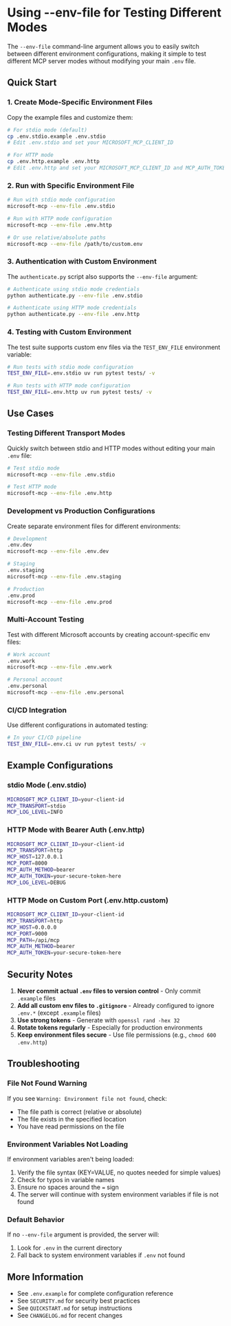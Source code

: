 # Using --env-file for Testing Different Modes

The `--env-file` command-line argument allows you to easily switch between different environment configurations, making it simple to test different MCP server modes without modifying your main `.env` file.

## Quick Start

### 1. Create Mode-Specific Environment Files

Copy the example files and customize them:

```bash
# For stdio mode (default)
cp .env.stdio.example .env.stdio
# Edit .env.stdio and set your MICROSOFT_MCP_CLIENT_ID

# For HTTP mode
cp .env.http.example .env.http
# Edit .env.http and set your MICROSOFT_MCP_CLIENT_ID and MCP_AUTH_TOKEN
```

### 2. Run with Specific Environment File

```bash
# Run with stdio mode configuration
microsoft-mcp --env-file .env.stdio

# Run with HTTP mode configuration
microsoft-mcp --env-file .env.http

# Or use relative/absolute paths
microsoft-mcp --env-file /path/to/custom.env
```

### 3. Authentication with Custom Environment

The `authenticate.py` script also supports the `--env-file` argument:

```bash
# Authenticate using stdio mode credentials
python authenticate.py --env-file .env.stdio

# Authenticate using HTTP mode credentials
python authenticate.py --env-file .env.http
```

### 4. Testing with Custom Environment

The test suite supports custom env files via the `TEST_ENV_FILE` environment variable:

```bash
# Run tests with stdio mode configuration
TEST_ENV_FILE=.env.stdio uv run pytest tests/ -v

# Run tests with HTTP mode configuration
TEST_ENV_FILE=.env.http uv run pytest tests/ -v
```

## Use Cases

### Testing Different Transport Modes

Quickly switch between stdio and HTTP modes without editing your main `.env` file:

```bash
# Test stdio mode
microsoft-mcp --env-file .env.stdio

# Test HTTP mode
microsoft-mcp --env-file .env.http
```

### Development vs Production Configurations

Create separate environment files for different environments:

```bash
# Development
.env.dev
microsoft-mcp --env-file .env.dev

# Staging
.env.staging
microsoft-mcp --env-file .env.staging

# Production
.env.prod
microsoft-mcp --env-file .env.prod
```

### Multi-Account Testing

Test with different Microsoft accounts by creating account-specific env files:

```bash
# Work account
.env.work
microsoft-mcp --env-file .env.work

# Personal account
.env.personal
microsoft-mcp --env-file .env.personal
```

### CI/CD Integration

Use different configurations in automated testing:

```bash
# In your CI/CD pipeline
TEST_ENV_FILE=.env.ci uv run pytest tests/ -v
```

## Example Configurations

### stdio Mode (.env.stdio)

```bash
MICROSOFT_MCP_CLIENT_ID=your-client-id
MCP_TRANSPORT=stdio
MCP_LOG_LEVEL=INFO
```

### HTTP Mode with Bearer Auth (.env.http)

```bash
MICROSOFT_MCP_CLIENT_ID=your-client-id
MCP_TRANSPORT=http
MCP_HOST=127.0.0.1
MCP_PORT=8000
MCP_AUTH_METHOD=bearer
MCP_AUTH_TOKEN=your-secure-token-here
MCP_LOG_LEVEL=DEBUG
```

### HTTP Mode on Custom Port (.env.http.custom)

```bash
MICROSOFT_MCP_CLIENT_ID=your-client-id
MCP_TRANSPORT=http
MCP_HOST=0.0.0.0
MCP_PORT=9000
MCP_PATH=/api/mcp
MCP_AUTH_METHOD=bearer
MCP_AUTH_TOKEN=your-secure-token-here
```

## Security Notes

1. **Never commit actual `.env` files to version control** - Only commit `.example` files
2. **Add all custom env files to `.gitignore`** - Already configured to ignore `.env.*` (except `.example` files)
3. **Use strong tokens** - Generate with `openssl rand -hex 32`
4. **Rotate tokens regularly** - Especially for production environments
5. **Keep environment files secure** - Use file permissions (e.g., `chmod 600 .env.http`)

## Troubleshooting

### File Not Found Warning

If you see `Warning: Environment file not found`, check:
- The file path is correct (relative or absolute)
- The file exists in the specified location
- You have read permissions on the file

### Environment Variables Not Loading

If environment variables aren't being loaded:
1. Verify the file syntax (KEY=VALUE, no quotes needed for simple values)
2. Check for typos in variable names
3. Ensure no spaces around the `=` sign
4. The server will continue with system environment variables if file is not found

### Default Behavior

If no `--env-file` argument is provided, the server will:
1. Look for `.env` in the current directory
2. Fall back to system environment variables if `.env` not found

## More Information

- See `.env.example` for complete configuration reference
- See `SECURITY.md` for security best practices
- See `QUICKSTART.md` for setup instructions
- See `CHANGELOG.md` for recent changes
